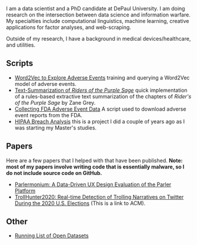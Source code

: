 I am a data scientist and a PhD candidate at DePaul University. I am doing research on the intersection between data science and information warfare. My specialties include computational linguistics, machine learning, creative applications for factor analyses, and web-scraping. 

Outside of my research, I have a background in medical devices/healthcare, and utilities. 

## Scripts
 - [Word2Vec to Explore Adverse Events](https://github.com/pjachim/fda-adverse-event-analysis/blob/main/Word2Vec%20Notebook.ipynb) training and querying a Word2Vec model of adverse events. 
 - [Text-Summarization of *Riders of the Purple Sage*](https://github.com/pjachim/riders-of-the-purple-sage-analysis/blob/main/Auto-Summarization.ipynb) quick implementation of a rules-based extractive text summarization of the chapters of *Rider's of the Purple Sage* by Zane Grey.
 - [Collecting FDA Adverse Event Data](https://github.com/pjachim/fda-adverse-event-analysis/Collect%20Adverse%20Event%20Data.ipynb) A script used to download adverse event reports from the FDA.
 - [HIPAA Breach Analysis](https://github.com/pjachim/HIPAA_Breach_Classification/blob/master/HIPAA%20Breach%20Classification.ipynb) this is a project I did a couple of years ago as I was starting my Master's studies.

## Papers
Here are a few papers that I helped with that have been published. **Note: most of my papers involve writing code that is essentially malware, so I do not include source code on GitHub.**
 - [Parlermonium: A Data-Driven UX Design Evaluation of the Parler Platform](https://arxiv.org/abs/2106.00163)
 - [TrollHunter2020: Real-time Detection of Trolling Narratives on Twitter During the 2020 U.S. Elections](https://dl.acm.org/doi/10.1145/3445970.3451158) (This is a link to ACM).

## Other
 - [Running List of Open Datasets](https://github.com/pjachim/Open-Dataset-Running-List)